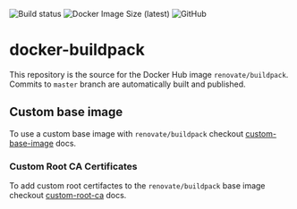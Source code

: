 ![Build status](https://github.com/renovatebot/docker-buildpack/workflows/build/badge.svg)
![Docker Image Size (latest)](https://img.shields.io/docker/image-size/renovate/buildpack/latest)
![GitHub](https://img.shields.io/github/license/renovatebot/docker-buildpack)


# docker-buildpack

This repository is the source for the Docker Hub image `renovate/buildpack`. Commits to `master` branch are automatically built and published.


## Custom base image

To use a custom base image with `renovate/buildpack` checkout [custom-base-image](./docs/custom-base-image.md) docs.

### Custom Root CA Certificates

To add custom root certifactes to the `renovate/buildpack` base image checkout [custom-root-ca](./docs/custom-root-ca.md) docs.
